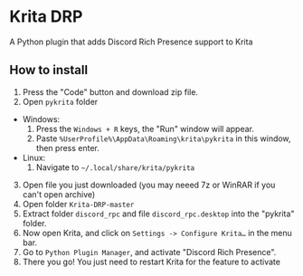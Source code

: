 # Krita DRP
A Python plugin that adds Discord Rich Presence support to Krita

## How to install
1. Press the "Code" button and download zip file.
2. Open ``pykrita`` folder
  * Windows:
    1. Press the `Windows + R` keys, the "Run" window will appear.
    2. Paste `%UserProfile%\AppData\Roaming\krita\pykrita` in this window, then press enter.
  * Linux:
    1. Navigate to ``~/.local/share/krita/pykrita``
3. Open file you just downloaded (you may neeed 7z or WinRAR if you can't open archive)
4. Open folder ``Krita-DRP-master``
5. Extract folder ``discord_rpc`` and file ``discord_rpc.desktop`` into the "pykrita" folder.
6. Now open Krita, and click on `Settings -> Configure Krita…` in the menu bar.
7. Go to `Python Plugin Manager`, and activate "Discord Rich Presence".
8. There you go! You just need to restart Krita for the feature to activate
